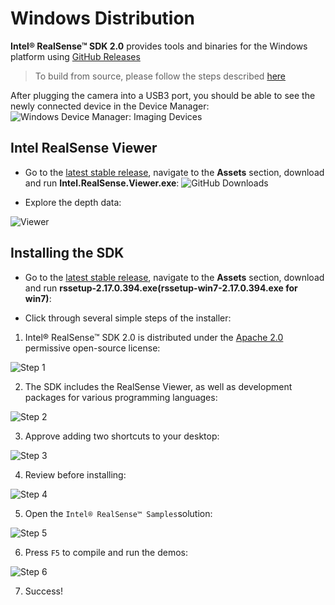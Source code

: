# Windows Distribution

**Intel® RealSense™ SDK 2.0** provides tools and binaries for the Windows platform using [GitHub Releases](https://github.com/IntelRealSense/librealsense/releases)

> To build from source, please follow the steps described [here](./installation_windows.md)

After plugging the camera into a USB3 port, you should be able to see the newly connected device in the Device Manager: 
![Windows Device Manager: Imaging Devices](./img/win_deploy_device_manager.PNG)

## Intel RealSense Viewer

- Go to the [latest stable release](https://github.com/IntelRealSense/librealsense/releases/latest), navigate to the **Assets** section, download and run **Intel.RealSense.Viewer.exe**:
![GitHub Downloads](./img/win_deploy_downloads.PNG)

- Explore the depth data:

![Viewer](./img/windows_viewer_preview.PNG)

## Installing the SDK

* Go to the [latest stable release](https://github.com/IntelRealSense/librealsense/releases/latest), navigate to the **Assets** section, download and run **rssetup-2.17.0.394.exe(rssetup-win7-2.17.0.394.exe for win7)**:

* Click through several simple steps of the installer:
1. Intel® RealSense™ SDK 2.0 is distributed under the [Apache 2.0](../LICENSE) permissive open-source license:

![Step 1](./img/win_step1.PNG)

2.  The SDK includes the RealSense Viewer, as well as development packages for various programming languages:

![Step 2](./img/win_step2.PNG)

3. Approve adding two shortcuts to your desktop:

 ![Step 3](./img/win_step3.PNG)

4. Review before installing:

![Step 4](./img/win_step4.PNG)

5. Open the `Intel® RealSense™ Samples`solution:

![Step 5](./img/win_shortcuts.PNG)

6. Press `F5` to compile and run the demos:

![Step 6](./img/win_samples.PNG)

7. Success!

